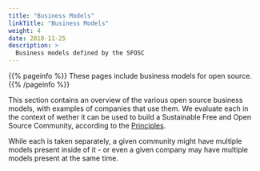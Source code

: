```yaml
---
title: "Business Models"
linkTitle: "Business Models"
weight: 4
date: 2018-11-25
description: >
  Business models defined by the SFOSC
---
```


{{% pageinfo %}}
These pages include business models for open source.
{{% /pageinfo %}}

This section contains an overview of the various open source business models, with
examples of companies that use them. We evaluate each in the context of wether it
can be used to build a Sustainable Free and Open Source Community, according to
the [Principles](/docs/principles/).

While each is taken separately, a given community might have multiple models present
inside of it - or even a given company may have multiple models present at the 
same time.
